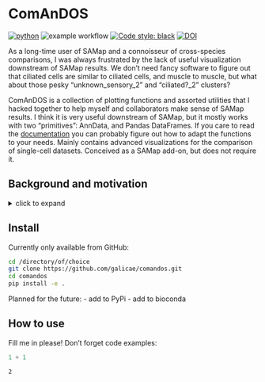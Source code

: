 # ComAnDOS

<!-- WARNING: THIS FILE WAS AUTOGENERATED! DO NOT EDIT! -->

[![python](https://img.shields.io/badge/Python-3.9-3776AB.svg?style=flat&logo=python&logoColor=white)](https://www.python.org)
![example
workflow](https://github.com/galicae/comandos/actions/workflows/test.yaml/badge.svg)
[![Code style:
black](https://img.shields.io/badge/code%20style-black-000000.svg)](https://github.com/psf/black)
[![DOI](https://zenodo.org/badge/DOI/10.5281/zenodo.8129708.svg)](https://doi.org/10.5281/zenodo.8129708)

As a long-time user of SAMap and a connoisseur of cross-species
comparisons, I was always frustrated by the lack of useful visualization
downstream of SAMap results. We don’t need fancy software to figure out
that ciliated cells are similar to ciliated cells, and muscle to muscle,
but what about those pesky “unknown_sensory_2” and “ciliated?\_2”
clusters?

ComAnDOS is a collection of plotting functions and assorted utilities
that I hacked together to help myself and collaborators make sense of
SAMap results. I think it is very useful downstream of SAMap, but it
mostly works with two “primitives”: AnnData, and Pandas DataFrames. If
you care to read the
[documentation](https://galicae.github.io/comandos/) you can probably
figure out how to adapt the functions to your needs. Mainly contains
advanced visualizations for the comparison of single-cell datasets.
Conceived as a SAMap add-on, but does not require it.

## Background and motivation

<details>
<summary>
click to expand
</summary>

Single-cell RNA-seq (scRNA-seq) is a powerful tool to study the
transcriptome of individual cells. As the technology matured, it became
possible to use it on non-model organisms, facilitating cell type
comparison across species. Early methods for this task subsetted gene
expression matrices to one-to-one orthologous genes, assuming that
sequence conservation also implies conservation of location, magnitude,
and timing of gene expression. Not only is this assumption not true, but
it also requires us to discard a large amount of data.

[SAMap](https://elifesciences.org/articles/66747) was the first method
to try and include many-to-one orthology relations. In alternating
steps, it optimises a cell graph and a gene graph, using the former to
inform the latter and vice versa. The result is a converged
low-dimensional embedding that contains the cells of both species,
allowing for direct comparison.

SAMap comes with a small number of visualization tools, but, as I had to
find out myself, they are not sufficient for in-depth analysis. In
particular:

- Sankey diagrams, SAMap’s default visualization for cluster-cluster
  relationships, obscure the fact that cell types are hierarchically
  organized. They also make it harder to quantify just how similar two
  cell types are according to SAMap.
- Tarashansky *et al.* used network diagrams to demonstrate highly
  connected cell type families. I found that these diagrams are not very
  informative, as they are hard to read and do not scale well to large
  datasets.
- In the publication, heatmaps are used once, but not to their full
  extent.
- Overlapping dimplots with corresponding violin plots are used to
  demonstrate co-expression across species. This is a good idea, but
  results in overloaded plots.
- The authors use dotplots to show gene expression across species,
  color-coding the species. This loses one of the dotplots’ dimensions,
  where color usually encodes expression level, and forces the use of an
  additional axis to show expression magnitude. Furthermore, the
  relationships between the plotted genes in the different species are
  hard to visualize and need to be described in text.

These visualisations have two additional shortcomings: First, they are
not easily reproducible, as they are not part of SAMap but rather custom
solutions for very specific use cases. Second, they are extremely
specific in what they show, and thus not useful for exploratory data
analysis.

</details>

## Install

Currently only available from GitHub:

``` bash
cd /directory/of/choice
git clone https://github.com/galicae/comandos.git
cd comandos
pip install -e .
```

<!-- ```sh
pip install comandos
``` -->

Planned for the future: - add to PyPi - add to bioconda

## How to use

Fill me in please! Don’t forget code examples:

``` python
1 + 1
```

    2
